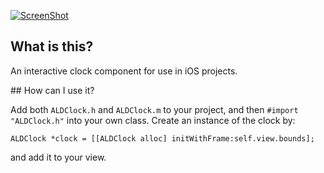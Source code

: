 [![ScreenShot](https://raw.github.com/andydrizen/ALDClock/master/VideoScreenshot.png)](http://youtu.be/cH2hla6Cl_g)

## What is this?

An interactive clock component for use in iOS projects.

## How can I use it?

Add both `ALDClock.h` and `ALDClock.m` to your project, and then `#import "ALDClock.h"` into your own class. Create an instance of the clock by:

```
ALDClock *clock = [[ALDClock alloc] initWithFrame:self.view.bounds];
```

and add it to your view.

